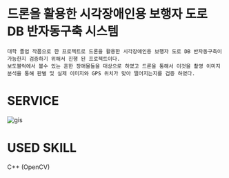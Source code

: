 # 드론을 활용한 시각장애인용 보행자 도로 DB 반자동구축 시스템
	대학 졸업 작품으로 한 프로젝트로 드론을 활용한 시각장애인용 보행자 도로 DB 반자동구축이 가능한지 검증하기 위해서 진행 된 프로젝트이다.
	보도블럭에서 볼수 있는 흔한 장애물들을 대상으로 하였고 드론을 통해서 이것을 촬영 이미지 분석을 통해 판별 및 실제 이미지와 GPS 위치가 맞아 떨어지는지를 검증 하였다.

# SERVICE
![gis](https://user-images.githubusercontent.com/45669039/104815714-87e1fc00-5859-11eb-9b12-1b4beae9a77a.jpg)

# USED SKILL
C++ (OpenCV)
